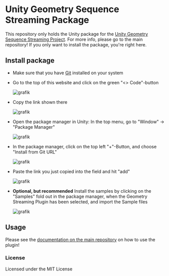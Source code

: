 # Unity Geometry Sequence Streaming Package
This repository only holds the Unity package for the [Unity Geometry Sequence Streaming Project](https://github.com/Elite-Volumetric-Capture-Sqad/Unity_Geometry_Sequence_Streaming).
For more info, please go to the main repository! If you only want to install the package, you're right here.

## Install package
- Make sure that you have [Git](https://git-scm.com/) installed on your system
- Go to the top of this website and click on the green "<> Code"-button

  ![grafik](https://github.com/Elite-Volumetric-Capture-Sqad/Geometry_Sequence_Streaming_Package/assets/39704202/c828f79a-a573-4801-b3c1-b95f9bdd5179)

- Copy the link shown there

  ![grafik](https://github.com/Elite-Volumetric-Capture-Sqad/Geometry_Sequence_Streaming_Package/assets/39704202/c13d67f3-dba0-4e58-a7e5-bead567c05f6)

- Open the package manager in Unity: In the top menu, go to "Window" -> "Package Manager"
  
  ![grafik](https://github.com/Elite-Volumetric-Capture-Sqad/Geometry_Sequence_Streaming_Package/assets/39704202/d98939a5-45f6-4dd5-a0a9-3889bb3c56d3)

- In the package manager, click on the top left "+"-Button, and choose "Install from Git URL"

  ![grafik](https://github.com/Elite-Volumetric-Capture-Sqad/Geometry_Sequence_Streaming_Package/assets/39704202/d90c72c6-cbe1-4aa0-b9be-93c5ca88d0c1)

- Paste the link you just copied into the field and hit "add"

  ![grafik](https://github.com/Elite-Volumetric-Capture-Sqad/Geometry_Sequence_Streaming_Package/assets/39704202/7c34ad4f-7bab-499c-b89b-46068cbb6458)

- **Optional, but recommended** Install the samples by clicking on the "Samples" fold out in the package manager, when the Geometry Streaming Plugin has been selected, and import the Sample files

  ![grafik](https://github.com/Elite-Volumetric-Capture-Sqad/Geometry_Sequence_Streaming_Package/assets/39704202/6f35f852-f0ff-481f-af31-c9bd1dbfe601)

## Usage
Please see the [documentation on the main repository](https://github.com/Elite-Volumetric-Capture-Sqad/Unity_Geometry_Sequence_Streaming) on how to use the plugin!

### License
Licensed under the MIT License
